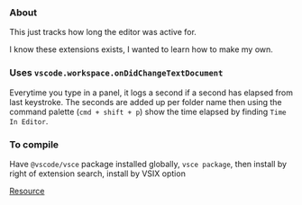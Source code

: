 ### About

This just tracks how long the editor was active for.

I know these extensions exists, I wanted to learn how to make my own.

### Uses `vscode.workspace.onDidChangeTextDocument`

Everytime you type in a panel, it logs a second if a second has elapsed from last keystroke. The seconds are added up per folder name then using the command palette (`cmd + shift + p`) show the time elapsed by finding `Time In Editor`.

### To compile

Have `@vscode/vsce` package installed globally, `vsce package`, then install by right of extension search, install by VSIX option

[Resource](https://code.visualstudio.com/api/working-with-extensions/publishing-extension)
